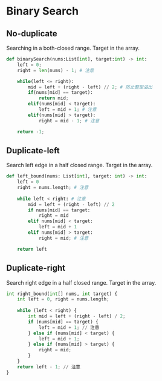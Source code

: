 # Binary Search

## No-duplicate

Searching in a both-closed range. Target in the array.

```python
def binarySearch(nums:List[int], target:int) -> int:
    left = 0; 
    right = len(nums) - 1; # 注意

    while(left <= right):
        mid = left + (right - left) // 2; # 防止整型溢出
        if(nums[mid] == target):
            return mid; 
        elif(nums[mid] < target):
            left = mid + 1; # 注意
        elif(nums[mid] > target):
            right = mid - 1; # 注意

    return -1;
```

## Duplicate-left

Search left edge in a half closed range. Target in the array.

```python
def left_bound(nums: List[int], target: int) -> int:
    left = 0
    right = nums.length; # 注意
    
    while left < right: # 注意
        mid = left + (right - left) // 2
        if nums[mid] == target:
            right = mid
        elif nums[mid] < target:
            left = mid + 1
        elif nums[mid] > target:
            right = mid; # 注意

    return left
```

## Duplicate-right

Search right edge in a half closed range. Target in the array.

```python
int right_bound(int[] nums, int target) {
    int left = 0, right = nums.length;
    
    while (left < right) {
        int mid = left + (right - left) / 2;
        if (nums[mid] == target) {
            left = mid + 1; // 注意
        } else if (nums[mid] < target) {
            left = mid + 1;
        } else if (nums[mid] > target) {
            right = mid;
        }
    }
    return left - 1; // 注意
}
```

